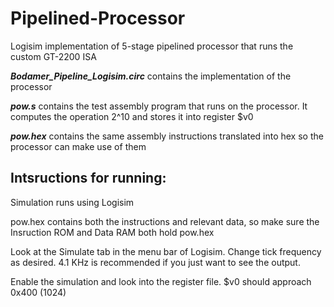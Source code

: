 # Pipelined-Processor
Logisim implementation of 5-stage pipelined processor that runs the custom GT-2200 ISA

*__Bodamer_Pipeline_Logisim.circ__* contains the implementation of the processor

*__pow.s__* contains the test assembly program that runs on the processor. It computes the operation 2^10 and stores it into register $v0

*__pow.hex__* contains the same assembly instructions translated into hex so the processor can make use of them

## Intsructions for running:
Simulation runs using Logisim

pow.hex contains both the instructions and relevant data, so make sure the Insruction ROM and Data RAM both hold pow.hex

Look at the Simulate tab in the menu bar of Logisim. Change tick frequency as desired. 4.1 KHz is recommended if you just want to see the output.

Enable the simulation and look into the register file. $v0 should approach 0x400 (1024)
